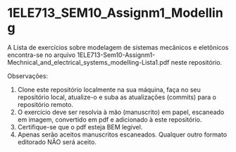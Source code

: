 # 1ELE713_SEM10_Assignm1_Modelling

A Lista de exercícios sobre modelagem de sistemas mecânicos e eletônicos encontra-se no arquivo 1ELE713-Sem10-Assignm1-Mechnical_and_electrical_systems_modelling-Lista1.pdf neste repositório.

Observações:

1. Clone este repositório localmente na sua máquina, faça no seu repositório local, atualize-o e suba as atualizações (commits) para o repositório remoto.
2. O exercício deve ser resolvia à mão (manuscrito) em papel, escaneado em imagem, convertido em pdf e adicionado à este repositório.
3. Certifique-se que o pdf esteja BEM legível.
4. Apenas serão aceitos manuscritos escaneados. Qualquer outro formato editorado NÃO será aceito.
